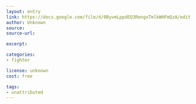 ```yaml
---
layout: entry
link: https://docs.google.com/file/d/0ByvmLppdEQ3RengxTmlkWHFmQzA/edit
author: Unknown
source:
source-url:

excerpt:

categories:
- fighter

license: unknown
cost: free

tags:
- unattributed
---
```

